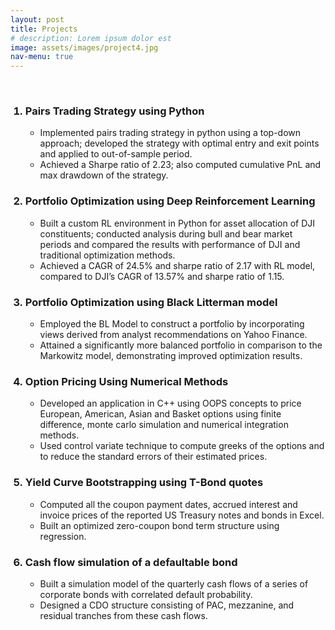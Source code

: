 ```yaml
---
layout: post
title: Projects
# description: Lorem ipsum dolor est
image: assets/images/project4.jpg
nav-menu: true
---
```

<br>
<!-- Main -->
<div id="main" class="alt">
<ol>
<h3 id="content"> <li> Pairs Trading Strategy using Python</li></h3>
<ul>
<li>Implemented pairs trading strategy in python using a top-down approach; developed the strategy with optimal entry and exit points and applied to out-of-sample period.</li>
<li>Achieved a Sharpe ratio of 2.23; also computed cumulative PnL and max drawdown of the strategy. </li>
</ul>
<h3 id="content"> <li> Portfolio Optimization using Deep Reinforcement Learning </li></h3>
<ul>
<li>Built a custom RL environment in Python for asset allocation of DJI constituents; conducted analysis during bull and bear market periods and compared the results with performance of DJI and traditional optimization methods. </li>
<li>Achieved a CAGR of 24.5% and sharpe ratio of 2.17 with RL model, compared to DJI’s CAGR of 13.57% and sharpe ratio of 1.15. </li>
</ul>
<h3 id="content"> <li> Portfolio Optimization using Black Litterman model </li></h3>
<ul>
<li> Employed the BL Model to construct a portfolio by incorporating views derived from analyst recommendations on Yahoo Finance. </li>
<li> Attained a significantly more balanced portfolio in comparison to the Markowitz model, demonstrating improved optimization results. </li>
</ul>
<h3 id="content"> <li> Option Pricing Using Numerical Methods </li></h3>
<ul>
<li>Developed an application in C++ using OOPS concepts to price European, American, Asian and Basket options using finite
difference, monte carlo simulation and numerical integration methods.
</li>
<li>Used control variate technique to compute greeks of the options and to reduce the standard errors of their estimated prices. </li>
</ul>
<h3 id="content"> <li> Yield Curve Bootstrapping using T-Bond quotes</li></h3>
<ul>
<li>Computed all the coupon payment dates, accrued interest and invoice prices of the reported US Treasury notes and bonds in Excel.
</li>
<li>Built an optimized zero-coupon bond term structure using regression. </li>
</ul>
<h3 id="content"> <li> Cash flow simulation of a defaultable bond</li></h3>
<ul>
<li>Built a simulation model of the quarterly cash flows of a series of corporate bonds with correlated default probability.</li>
<li>Designed a CDO structure consisting of PAC, mezzanine, and residual tranches from these cash flows. </li>
</ul>
</ol>

<!-- Donec eget ex magna. Interdum et malesuada fames ac ante ipsum primis in faucibus. Pellentesque venenatis dolor imperdiet dolor mattis sagittis. Praesent rutrum sem diam, vitae egestas enim auctor sit amet. Pellentesque leo mauris, consectetur id ipsum sit amet, fergiat. Pellentesque in mi eu massa lacinia malesuada et a elit. Donec urna ex, lacinia in purus ac, pretium pulvinar mauris. Curabitur sapien risus, commodo eget turpis at, elementum convallis elit. Pellentesque enim turpis, hendrerit.

Lorem ipsum dolor sit amet, consectetur adipiscing elit. Duis dapibus rutrum facilisis. Class aptent taciti sociosqu ad litora torquent per conubia nostra, per inceptos himenaeos. Etiam tristique libero eu nibh porttitor fermentum. Nullam venenatis erat id vehicula viverra. Nunc ultrices eros ut ultricies condimentum. Mauris risus lacus, blandit sit amet venenatis non, bibendum vitae dolor. Nunc lorem mauris, fringilla in aliquam at, euismod in lectus. Pellentesque habitant morbi tristique senectus et netus et malesuada fames ac turpis egestas. In non lorem sit amet elit placerat maximus. Pellentesque aliquam maximus risus, vel sed vehicula.

Interdum et malesuada fames ac ante ipsum primis in faucibus. Pellentesque venenatis dolor imperdiet dolor mattis sagittis. Praesent rutrum sem diam, vitae egestas enim auctor sit amet. Pellentesque leo mauris, consectetur id ipsum sit amet, fersapien risus, commodo eget turpis at, elementum convallis elit. Pellentesque enim turpis, hendrerit tristique lorem ipsum dolor. -->

</div>